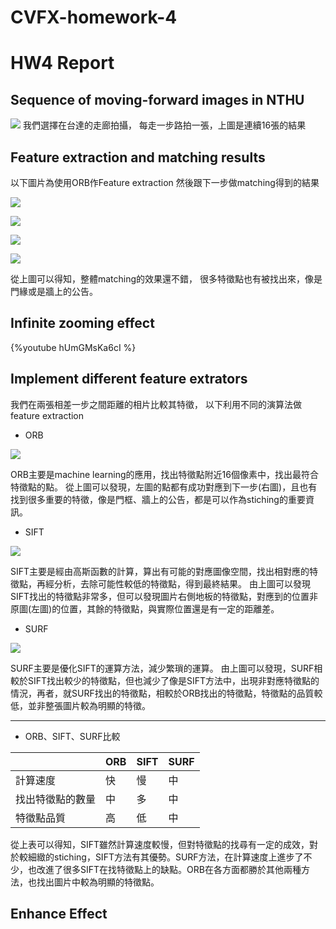 # CVFX-homework-4
# HW4 Report
## Sequence of moving-forward images in NTHU
![](https://i.imgur.com/gYK0hRD.jpg)
我們選擇在台達的走廊拍攝，
每走一步路拍一張，上圖是連續16張的結果
## Feature extraction and matching results

以下圖片為使用ORB作Feature extraction
然後跟下一步做matching得到的結果

![](https://i.imgur.com/UJyHlkW.jpg)

![](https://i.imgur.com/lQKpDgP.jpg)

![](https://i.imgur.com/DIEDkO1.jpg)

![](https://i.imgur.com/AYsms18.jpg)

從上圖可以得知，整體matching的效果還不錯，
很多特徵點也有被找出來，像是門緣或是牆上的公告。
 

## Infinite zooming effect
{%youtube hUmGMsKa6cI %}

## Implement different feature extrators
我們在兩張相差一步之間距離的相片比較其特徵，
以下利用不同的演算法做feature extraction

* ORB

![](https://i.imgur.com/3IFIjOC.jpg)

ORB主要是machine learning的應用，找出特徵點附近16個像素中，找出最符合特徵點的點。
從上圖可以發現，左圖的點都有成功對應到下一步(右圖)，且也有找到很多重要的特徵，像是門框、牆上的公告，都是可以作為stiching的重要資訊。

* SIFT

![](https://i.imgur.com/tEuzDyW.jpg)

SIFT主要是經由高斯函數的計算，算出有可能的對應圖像空間，找出相對應的特徵點，再經分析，去除可能性較低的特徵點，得到最終結果。
由上圖可以發現SIFT找出的特徵點非常多，但可以發現圖片右側地板的特徵點，對應到的位置非原圖(左圖)的位置，其餘的特徵點，與實際位置還是有一定的距離差。

* SURF

![](https://i.imgur.com/F7cnTQq.jpg)


SURF主要是優化SIFT的運算方法，減少繁瑣的運算。
由上圖可以發現，SURF相較於SIFT找出較少的特徵點，但也減少了像是SIFT方法中，出現非對應特徵點的情況，再者，就SURF找出的特徵點，相較於ORB找出的特徵點，特徵點的品質較低，並非整張圖片較為明顯的特徵。

------------------------------------------------

* ORB、SIFT、SURF比較


|              | ORB      | SIFT     |SURF   |
| --------     | -------- | -------- |-------|
|計算速度       | 快        | 慢        |中     |
|找出特徵點的數量 |中        |多         |中     |
|特徵點品質      |高        |低         |中     |

從上表可以得知，SIFT雖然計算速度較慢，但對特徵點的找尋有一定的成效，對於較細緻的stiching，SIFT方法有其優勢。SURF方法，在計算速度上進步了不少，也改進了很多SIFT在找特徵點上的缺點。ORB在各方面都勝於其他兩種方法，也找出圖片中較為明顯的特徵點。

## Enhance Effect
